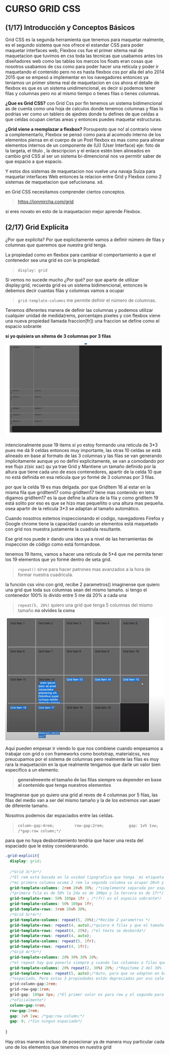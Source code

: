 

# CURSO GRID CSS

## (1/17) Introducción y Conceptos Básicos

Grid CSS es la segunda herramienta  que tenemos para maquetar realmente, es el segundo sistema que nos ofrece el estandar CSS  para poder maquetar interfaces web, Flexbox css fue el primer sitema real de maquetacion que tuvimos en css toda las tecnicas que usabamos antes los diseñadores web como las tablas los marcos los floats  eran cosas que nosotros usabamos de css como para poder hacer una reticula y poder ir maquetando el contenido pero no es hasta flexbox css por alla del año 2014 2015  que se empesó a implementar en los navegadores entonces ya teniamos un primer sitema real de maquetacion en css ahora el detalle de flexbox es que es un sistema unidimencional, es decir si podemos tener filas y columnas pero no al mismo tiempo o tienes filas o tienes columnas.

**¿Que es Grid CSS?**
con Grid Css por fin tenemos un sistema bidimencional as de cuenta como una hoja de calculos donde tenemos columnas y filas lo podrias ver como un tablero de ajedres donde tu defines de que celdas a que celdas ocupan ciertas areas y entonces puedes maquetar estructuras.

**¿Grid viene a reemplazar a flexbox?**
Porsupesto que no! al contrario viene a complementarlo, Flexbox se pensó como para al acomodo interno de los elementos piensa en el cuerpo de un Post flexbox es mas como para alinear elementos internos de un componente de (Ui) (User Interface) eje: foto de la targeta, el titulo , la descripcion y el enlace estén bien alineados en cambio grid CSS al ser un sistema bi-dimencional nos va permitir saber de que espacio a que espacio.

Y estos dos sistemas de maquetacion nos vuelve una navaja Suiza para maquetar interfaces Web entonces la relacion entre Grid y Flexbox como 2 sistemas de maquetacion que sefucionana. xd.

en Grid CSS necesitamos comprender ciertos conceptos. 

> https://jonmircha.com/grid

si eres novato en esto de la maquetacion mejor aprende Flexbox.

## (2/17) Grid Explícita

¿Por que explícita? Por que explicitamente vamos a definir número de filas y columnas que queremos que nuestra grid tenga.

La propiedad como en flexbox para cambiar el comportamiento a que el contenedor sea una grid es con la propiedad:

> `display: grid`

Si vemos no sucede mucho ¿Por qué? por que aparte de utilizar display:grid, recuerda grid es un sistema bidimencional, entonces le debemos decir cuantas filas y columnas vamos a ocupar

>`grid-template-columns` me permite definir el número de columnas.

Tenemos diferentes manera de definir las columnas y podemos utilizar cualquier unidad de medida(rems, porcentajes pixeles y con flexbox viene una nueva propiedad llamada fraccion[fr]) una fraccion se defíne como el espacio sobrante
 
**si yo quisiera un sitema de 3 columnas por 3 filas** 

![imagen de la propieda explícita](/assets/explicita.JPG)

intencionalmente puse 19 items sí yo estoy formando una reticula de 3*3 pues me dá 9 celdas entonces muy importante, las otras 10 celdas se está alineado en base al formato de las 3 columnas y las filas se van generando implicitamente aunque yo no definí explicitamente, se van a comodando por ese flujo z(sic sac) qu ya trae Grid y Mantiene un tamaño definido por la altura que tiene cada uno de esos contenedores, apartir de la celda 10 que no está definida en esa reticula que yo formé de 3 columnas por 3 filas.


por que la celda 19 es mas delgada. por que GridItem 16 al estar en la misma fila que gridItem17 como gridItem17 tiene mas contenido en letra digamos gridItem17 es la que define la altura de la fila y como gridItem 19 está solito por eso es que se hizo mas pequeñito o una altura mas pequeña. osea apartir de la reticula 3*3 se adaptan al tamaño automático.

Cuando nosotros estemos inspeccionando el codigo, navegadores Firefox y Google chrome tiene la capacidad cuando un elementos está maquetado con grid nos muestra justamente la cuadrula resultante.

Ese grid nos puede ir dando una idea ya a nivel de las herramientas de inspeccion de código como está formandose.

tenemos 19 Items, vamos a hacer una retícula de 5*4 que me permita tener los 19 elementos que yo formé dentro de seta grid.


> `repeat()` sirve para hacer patrones mas avanzados a la hora de formar nuestra cuadricula.

la función css vino con grid, recibe 2 parametros() imaginense que quiero una grid que toda sus columnas sean del mismo tamaño. si tengo el contenedor 100% lo divido entre 5  me dá 20% a cada una

> `repeat(5, 20%)` quiero una grid que tenga 5 columnas del mismo tamaño **no olvides la coma**


![desbordamiento](/assets/explicita-desbordamiento.JPG)

Aqui pueden empesar ir viendo lo que nos combiene cuando empesamos a trabajar con grid o con frameworks como bootstrap, materialcss, nos preucupamos por el sistema de columnas pero realmente las filas es muy rara la maquetación en la que realmente tengamos que darle un valor bien especifico a un elemento. 

> **generalmeente el tamaño de las filas siempre va depender en base al contenido que tenga nuestros elementos**

Imaginense que yo quiero una grid al reves de 4 columnas por 5 filas, las filas del medio van a ser del mismo tamaño y la de los extremos van asaer de diferente tamaño.

Nosotros podemos dar espaciados entre las celdas.

> `column-gap:4rem;         row-gap:2rem;           gap: 1vh 1vw; /*gap:row column;*/`


para que no haya desbordamiento tendria que hacer una resta del espaciado que le estoy considerarando.

```css
.grid-explicit{
  display: grid;

  /*Grid 3c*3r*/
  /*El rem está basada en la unidad tipografica que tenga  mi etiqueta html*/
  /*mi primera columna ocuma 2 rem la segunda columna va ocupar 20vh y la trecera columna ocuapa 30%*/
  grid-template-columns: 2rem 20vh 30%; /*simplemente separada por espacios*/
  /*primera fila es de 50% la 2da es de 100px y la tercera es de 1fr*/
  grid-template-rows: 50% 100px 1fr ; /*(fr) es el espacio sobrante*/ 
  grid-template-columns: 50% 100px 1fr;
  grid-template-rows: 3rem 20vh 30%;
  /*Grid 5c*4r*/
  grid-template-columns: repeat(5, 20%);/*Recibe 2 parametros */
  grid-template-rows: repeat(4, auto);/*quiero 4 filas y que el tamaño se adapte al al tamaño que tengan las columnas*/
  grid-template-rows: repeat(4, 25%); /*el texto se desborda*/
  grid-template-rows: repeat(4, auto);
  grid-template-columns: repeat(5, 1fr);
  grid-template-rows: repeat(4, 1fr);
  /*Grid 4c*5r*/
  grid-template-columns: 20% 30% 30% 20%;
  /*el repeat hay que ponerlo siempre y cuando las columnas o filas que van a tener en mismo tamaños sean CONTINUAS*/
  grid-template-columns: 20% repeat(2, 30%) 20%; /*Repiteme 2 del 30% .*/
  grid-template-rows: repeat(5, auto);/*Auto, para que se adapten en base a su contenido*/ 
  /*espaciado, Pero estas 3 propiedades están depreciadas por eso sale con las letras tachadas*/
  grid-column-gap:2rem;
  grid-row-gap:1rem;
  grid-gap: 100px 0px; /*El primer valor es para row y el segundo para columnas*/
  /*oficialmente*/
  column-gap:4rem;
  row-gap:2rem;
  gap: 1vh 1vw; /*gap:row column;*/
  gap: 0; /*Sin ningun espaciado*/

}
```

Hay otras maneras incluso de posecionar ya de manera muy particular cada uno de los elementos que tenemos en nuestra grid

## 